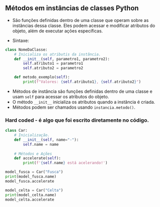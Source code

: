 ## Métodos em instâncias de classes Python
- São funções definidas dentro de uma classe que operam sobre as instâncias dessa classe. Eles podem acessar e modificar atributos do objeto, além de executar ações específicas.  

- Sintaxe:
```python
class NomeDaClasse:
    # Inicializa os atributis da instância.
    def __init__(self, parametro1, parametro2):
        self.atributo1 = parametro1
        self.atributo2 = parametro2

    def metodo_exemplo(self):
        print(f"Valores: {self.atributo1}, {self.atributo2}")
```

- Métodos de instância são funções definidas dentro de uma classe e usam `self` para acessar os atributos do objeto.  
- O método `__init__` inicializa os atributos quando a instância é criada.  
- Métodos podem ser chamados usando `instancia.metodo()`.  
### Hard coded - é algo que foi escrito diretamente no código.

```py
class Car:
    # Inicialização.
    def __init__(self, name="-"):
        self.name = name
    
    # Métodos e Ações
    def accelerate(self):
        print(f'{self.name} está acelerando!')

model_fusca = Car("Fusca")
print(model_fusca.name)
model_fusca.accelerate

model_celta = Car("Celta")
print(model_celta.name)
model_celta.accelerate

```